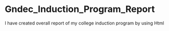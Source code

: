 # Gndec_Induction_Program_Report
I have created overall report of my college induction program by using Html 
